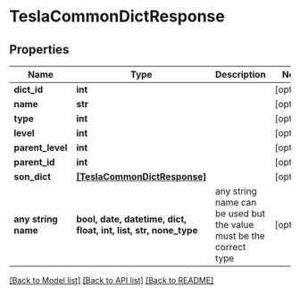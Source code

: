 # TeslaCommonDictResponse


## Properties
Name | Type | Description | Notes
------------ | ------------- | ------------- | -------------
**dict_id** | **int** |  | [optional] 
**name** | **str** |  | [optional] 
**type** | **int** |  | [optional] 
**level** | **int** |  | [optional] 
**parent_level** | **int** |  | [optional] 
**parent_id** | **int** |  | [optional] 
**son_dict** | [**[TeslaCommonDictResponse]**](TeslaCommonDictResponse.md) |  | [optional] 
**any string name** | **bool, date, datetime, dict, float, int, list, str, none_type** | any string name can be used but the value must be the correct type | [optional]

[[Back to Model list]](../README.md#documentation-for-models) [[Back to API list]](../README.md#documentation-for-api-endpoints) [[Back to README]](../README.md)



